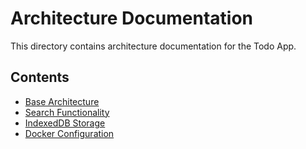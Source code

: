 # Architecture Documentation

This directory contains architecture documentation for the Todo App.

## Contents

- [Base Architecture](base/ARCHITECTURE.md)
- [Search Functionality](features/search/SEARCH_ARCHITECTURE.md)
- [IndexedDB Storage](features/indexeddb/INDEXEDDB_ARCHITECTURE.md)
- [Docker Configuration](features/docker/DOCKER_ARCHITECTURE.md)

